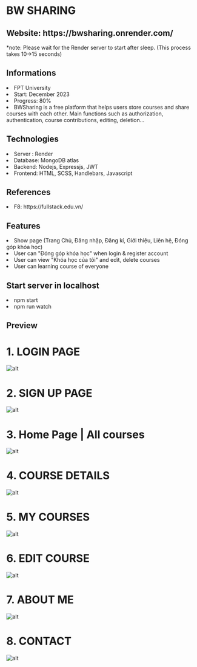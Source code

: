 <h1>BW SHARING</h1>
<h2>Website: https://bwsharing.onrender.com/</h2>
<p>*note: Please wait for the Render server to start after sleep. (This process takes 10->15 seconds)  </p>

<h2>Informations</h2>
<li> FPT University </li>
<li> Start: December 2023 </li>
<li>  Progress: 80% </li>
<li> BWSharing is a free platform that helps users store courses and share courses with each other. Main functions such as authorization, authentication, course contributions, editing, deletion...</li>

<h2> Technologies </h2>
<li>Server : Render</li>
<li>Database: MongoDB atlas</li>
<li> Backend:  Nodejs, Expressjs, JWT </li>
<li> Frontend: HTML, SCSS, Handlebars, Javascript</li>

<h2> References</h2>
<li> F8: https://fullstack.edu.vn/</li>

<h2> Features </h2>
<li> Show page (Trang Chủ, Đăng nhập, Đăng kí, Giới thiệu, Liên hệ, Đóng góp khóa học) </li>
<li> User can "Đóng góp khóa học" when login & register account</li>
<li> User can view "Khóa học của tôi" and edit, delete courses</li>
<li> User can learning course of everyone</li>


<h2> Start server in localhost </h2>
<li> npm start </li>
<li> npm run watch </li>
<h2> Preview </h2>
<h1> 1. LOGIN PAGE </h1>

![alt](https://lh3.googleusercontent.com/u/0/drive-viewer/AKGpihbDDWepCmZHZKSeN6oI9j-OUN0UwMQCA1N_YMB0qsBxcC8trvsBNqReiPiQLnGVXM_SXnGkoa2cNun1mf_eTXVrbXcn6KcX8Q=w1765-h1365-v0)

<h1> 2. SIGN UP PAGE </h1>

![alt](https://lh3.googleusercontent.com/u/0/drive-viewer/AKGpihaN_dLLKsvVHFd6eDk4mMXXDQRCZtAS8VOVPYajnmhRpkxSAaupt-UWyuBFaWyAupaZ-ID3fRaZ8dHPbblZFF69ZI8B=w1765-h1365-v0)
<h1> 3. Home Page | All courses  </h1>

![alt](https://lh3.googleusercontent.com/u/0/drive-viewer/AKGpihZH0ikJwV2o3iwurth5JiSzIo6uDujON5abOz8fXNYlaAue7-FtrL2axkv_LJzO2Rhzf9BXb8tG39265Ks9kwBBW0CtVwdoAYE=w2561-h1365-v0)
<h1> 4. COURSE DETAILS  </h1>

![alt](https://lh3.googleusercontent.com/u/0/drive-viewer/AKGpihbGUchz3Er9Ea5Z05TiDJVtAFk5l_5NIJO_Yv5rqgyzjVMgO34gQwgd2fDREvAvX8GuivNtftb9YKJIKpKDJVjK-MiL_gyRng=w1765-h1365-v0)
<h1> 5. MY COURSES  </h1>

![alt](https://lh3.googleusercontent.com/u/0/drive-viewer/AKGpihY3qu24sC3nY5a_fHdt815-KJxKbjUcOj7-Oc7gr48vrK7dJ5v7QF0wUispcxj8FD5cq5sID1YoXPkK0b77BTFk_uVbQd-hAJ4=w1765-h1365-v0)
<h1> 6. EDIT COURSE  </h1>

![alt](https://lh3.googleusercontent.com/u/0/drive-viewer/AKGpihbmZmuvb5ze92DBIOeml3oXOKErzeolSyaRf2eNcHLnHwa_4wcHeEPLAketsX-UrQu_RAkxb9fzoxgEUsfy5Si38kJWhJpkd38=w1765-h1365-v0)
<h1> 7. ABOUT ME  </h1>

![alt](https://lh3.googleusercontent.com/u/0/drive-viewer/AKGpihYCuqZHqLkNwjVbJeBVvM-Uqm4J9UeNBtgh4TV9FLvXpZfvrlOrEMvvdRpkpMNRGp4WWtZXLnNdOTW3oD2QNHPBhpr_-YAMeMg=w1765-h1365-v0)
<h1> 8. CONTACT  </h1>

![alt](https://lh3.googleusercontent.com/u/0/drive-viewer/AKGpihYXjoLv6_kfzROb73LIUnAguSw4s2MYGRjQTSiDvYekE5WBmrcZr3vimnX5kP-wzfubIh5xJewJ2YBwilh9jwo8EubJEk2x1co=w1765-h1365-v0)
